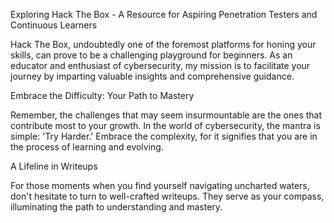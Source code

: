 Exploring Hack The Box - A Resource for Aspiring Penetration Testers and Continuous Learners

Hack The Box, undoubtedly one of the foremost platforms for honing your skills, can prove to be a challenging playground for beginners. As an educator and enthusiast of cybersecurity, my mission is to facilitate your journey by imparting valuable insights and comprehensive guidance.

Embrace the Difficulty: Your Path to Mastery

Remember, the challenges that may seem insurmountable are the ones that contribute most to your growth. In the world of cybersecurity, the mantra is simple: 'Try Harder.' Embrace the complexity, for it signifies that you are in the process of learning and evolving.

A Lifeline in Writeups

For those moments when you find yourself navigating uncharted waters, don't hesitate to turn to well-crafted writeups. They serve as your compass, illuminating the path to understanding and mastery.

